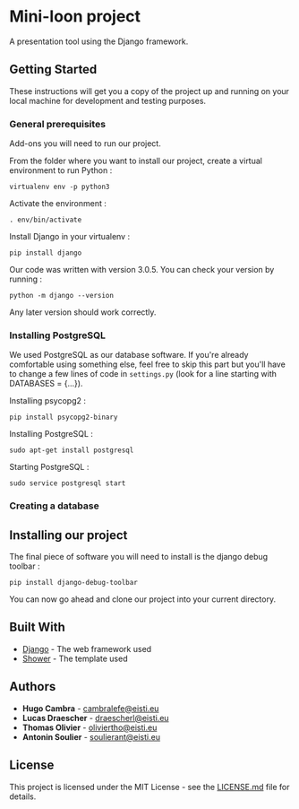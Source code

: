 # Mini-loon project

A presentation tool using the Django framework.

## Getting Started
 

These instructions will get you a copy of the project up and running on your local machine for development and testing purposes.

### General prerequisites

Add-ons you will need to run our project.

From the folder where you want to install our project, create a virtual environment to run Python :
```
virtualenv env -p python3
```

Activate the environment :
```
. env/bin/activate
```

Install Django in your virtualenv :
```
pip install django
```
Our code was written with version 3.0.5.
You can check your version by running :
```
python -m django --version
```
Any later version should work correctly.


### Installing PostgreSQL

We used PostgreSQL as our database software. If you're already comfortable using something else, feel free to skip this part but you'll have to change a few lines of code in `settings.py` (look for a line starting with DATABASES = {...}).

Installing psycopg2 :
```
pip install psycopg2-binary
```

Installing PostgreSQL :
```
sudo apt-get install postgresql
```

Starting PostgreSQL :
```
sudo service postgresql start
```

### Creating a database

## Installing our project
 

The final piece of software you will need to install is the django debug toolbar :
```
pip install django-debug-toolbar
```

You can now go ahead and clone our project into your current directory.

## Built With
 

* [Django](https://www.djangoproject.com/) - The web framework used
* [Shower](https://github.com/shower/shower) - The template used
 

## Authors
 

* **Hugo Cambra** - cambralefe@eisti.eu
* **Lucas Draescher** - draescherl@eisti.eu
* **Thomas Olivier** - oliviertho@eisti.eu
* **Antonin Soulier** - soulierant@eisti.eu

## License
 

This project is licensed under the MIT License - see the [LICENSE.md](LICENSE) file for details.
